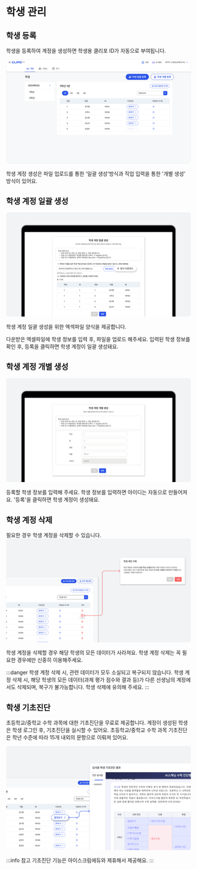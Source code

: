 # 학생 관리

## 학생 등록
학생을 등록하여 계정을 생성하면 학생용 클리포 ID가 자동으로 부여됩니다.

![이미지](./img/studentinfo.png)
<p></p>

학생 계정 생성은 파일 업로드를 통한 '일괄 생성'방식과
직업 입력을 통한 '개별 생성' 방식이 있어요.

## 학생 계정 일괄 생성
![이미지](./img/studentadd.png)
<p></p>
학생 계정 일괄 생성을 위한 엑섹파일 양식을 제공합니다.

다운받은 엑셀파일에 학생 정보를 입력 후, 파일을 업로드 해주세요.
입력된 학생 정보를 확인 후, 등록을 클릭하면 학생 계정이 일괄 생성돼요.

## 학생 계정 개별 생성
![이미지](./img/studentplus.png)
<p></p>

등록할 학생 정보를 입력해 주세요.
학생 정보를 입력하면 아이디는 자동으로 만들어져요.
'등록'을 클릭하면 학생 계정이 생성돼요.

<!-- ## 학생 계정 비밀번호 초기화
학생 계정의 비밀번호를 선생님이 초기화 할 수 있습니다.
![이미지](./img/example.png)
<p></p>

학생 계정의 초기 비밀번호는 학생명 영타입니다.
비밀번호 초기화 버튼을 눌러 학생 계정의 초기 비밀번호를 학급/학생 단위로 초기화 할 수 있어요. -->

## 학생 계정 삭제 <Badge type="tip" text="대표교사" />
필요한 경우 학생 계정을 삭제할 수 있습니다.
![이미지](./img/studentdelete.png)
<p></p>
학생 계정을 삭제할 경우 해당 학생의 모든 데이터가 사라져요.
학생 계정 삭제는 꼭 필요한 경우에만 신중히 이용해주세요.

:::danger 학생 계정 삭제 시, 관련 데이터가 모두 소실되고 복구되지 않습니다.
학생 계정 삭제 시, 해당 학생의 모든 데이터(과제 평가 점수와 결과 등)가 다른 선생님의 계정에서도 삭제되며, 복구가 불가능합니다. 
학생 삭제에 유의해 주세요.
:::


## 학생 기초진단
초등학교/중학교 수학 과목에 대한 기초진단을 무료로 제공합니다.
계정이 생성된 학생은 학생 로그인 후, 기초진단을 실시할 수 있어요.
초등학교/중학교 수학 과목 기초진단은 학년 수준에 따라 15개 내외의 문항으로 이뤄져 있어요.

![이미지](./img/basic.png)
<p></p>

:::info 참고
기초진단 기능은 아이스크림에듀와 제휴해서 제공해요.
:::